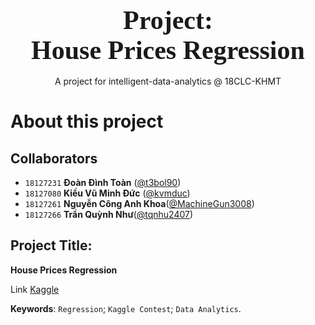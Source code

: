 <div style="text-align: center">
    <span style="font-size: 3em; font-weight: 700; font-family: Consolas">
        Project: <br>
        House Prices Regression
    </span>
    <br><br>
    <span style="">
        A project for intelligent-data-analytics @ 18CLC-KHMT
    </span>
</div>


<div style="page-break-after: always"></div>

# About this project

## Collaborators

- `18127231` **Đoàn Đình Toàn** ([@t3bol90](https://github.com/t3bol90))
- `18127080` **Kiều Vũ Minh Đức** ([@kvmduc](https://github.com/kvmduc))
- `18127261` **Nguyễn Công Anh Khoa**([@MachineGun3008](https://github.com/MachineGun3008))
- `18127266` **Trần Quỳnh Như**([@tqnhu2407](https://github.com/tqnhu2407))

## Project Title:
**House Prices Regression**

Link [Kaggle](https://www.kaggle.com/c/house-prices-advanced-regression-techniques/overview)

**Keywords**: `Regression`; `Kaggle Contest`; `Data Analytics`.

<div style="page-break-after: always"></div>

